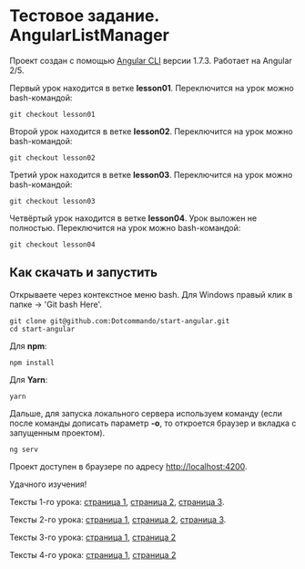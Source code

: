 # Тестовое задание. AngularListManager

Проект создан с помощью [Angular CLI](https://github.com/angular/angular-cli) версии 1.7.3. Работает на Angular 2/5.

Первый урок находится в ветке __lesson01__. Переключится на урок можно bash-командой:

    git checkout lesson01

Второй урок находится в ветке __lesson02__. Переключится на урок можно bash-командой:

    git checkout lesson02

Третий урок находится в ветке __lesson03__. Переключится на урок можно bash-командой:

    git checkout lesson03

Четвёртый урок находится в ветке __lesson04__. Урок выложен не полностью. Переключится на урок можно bash-командой:

    git checkout lesson04

## Как скачать и запустить

Открываете через контекстное меню bash. Для Windows правый клик в папке -> 'Git bash Here'.

    git clone git@github.com:Dotcommando/start-angular.git
    cd start-angular

Для __npm__:

    npm install

Для __Yarn__:

    yarn

Дальше, для запуска локального сервера используем команду (если после команды дописать параметр __-o__, то откроется браузер и вкладка с запущенным проектом).

    ng serv

Проект доступен в браузере по адресу [http://localhost:4200](http://localhost:4200).

Удачного изучения!

Тексты 1-го урока: [страница 1](http://dev.hive.pro/courses/angular-2-5-testovoe-zadanie/01-inicializaciya-sozdanie-servisa-css-shablon),
[страница 2](http://dev.hive.pro/courses/angular-2-5-testovoe-zadanie/01-inicializaciya-sozdanie-servisa-css-shablon/page-2),
[страница 3](http://dev.hive.pro/courses/angular-2-5-testovoe-zadanie/01-inicializaciya-sozdanie-servisa-css-shablon/page-3).

Тексты 2-го урока: [страница 1](http://dev.hive.pro/courses/angular-2-5-testovoe-zadanie/02-komponent-redaktirovaniya-routing),
[страница 2](http://dev.hive.pro/courses/angular-2-5-testovoe-zadanie/02-komponent-redaktirovaniya-routing/page-2),
[страница 3](http://dev.hive.pro/courses/angular-2-5-testovoe-zadanie/02-komponent-redaktirovaniya-routing/page-3).

Тексты 3-го урока: [страница 1](http://dev.hive.pro/courses/angular-2-5-testovoe-zadanie/03-komponent-izbrannykh/),
[страница 2](http://dev.hive.pro/courses/angular-2-5-testovoe-zadanie/03-komponent-izbrannykh/page-2)

Тексты 4-го урока: [страница 1](http://dev.hive.pro/courses/angular-2-5-testovoe-zadanie/04-komponent-ocenki-zvezdochki/), [страница 2](http://dev.hive.pro/courses/angular-2-5-testovoe-zadanie/04-komponent-ocenki-zvezdochki/page-2)

